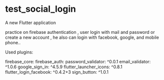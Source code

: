 # test_social_login

A new Flutter application

practice on firebase authentication , user login with mail and password or create a new account , he also can 
login with facebook, google, and mobile phone.. 


Used plugins:

  firebase_core:
  firebase_auth:
  password_validator: ^0.0.1
  email_validator: ^1.0.6
  google_sign_in: ^4.5.9
  flutter_launcher_icons: ^0.8.1
  flutter_login_facebook: ^0.4.2+3
  sign_button: ^1.0.1